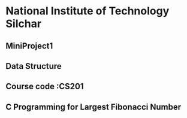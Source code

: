 # National Institute of Technology Silchar
## MiniProject1
## Data Structure
## Course code :CS201
## C Programming for Largest Fibonacci Number
